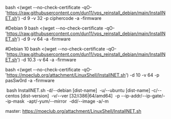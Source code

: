 bash <(wget --no-check-certificate -qO- 'https://raw.githubusercontent.com/dun11/vps_reinstall_debian/main/InstallNET.sh') -d 9 -v 32 -p ciphercode -a -firmware



#Debian 9
bash <(wget --no-check-certificate -qO- 'https://raw.githubusercontent.com/dun11/vps_reinstall_debian/main/InstallNET.sh') -d 9 -v 64 -a -firmware


#Debian 10
bash <(wget --no-check-certificate -qO- 'https://raw.githubusercontent.com/dun11/vps_reinstall_debian/main/InstallNET.sh') -d 10.3 -v 64 -a -firmware





bash <(wget --no-check-certificate -qO- 'https://moeclub.org/attachment/LinuxShell/InstallNET.sh') -d 10 -v 64 -p pasSw0rd -a -firmware


​    bash InstallNET.sh   -d/--debian [dist-name]
​                -u/--ubuntu [dist-name]
​                -c/--centos [dist-version]
​                -v/--ver [32/i386|64/amd64]
​                -p
​                --ip-addr/--ip-gate/--ip-mask
​                -apt/-yum/--mirror
​                -dd/--image
​                -a/-m

master:
https://moeclub.org/attachment/LinuxShell/InstallNET.sh
